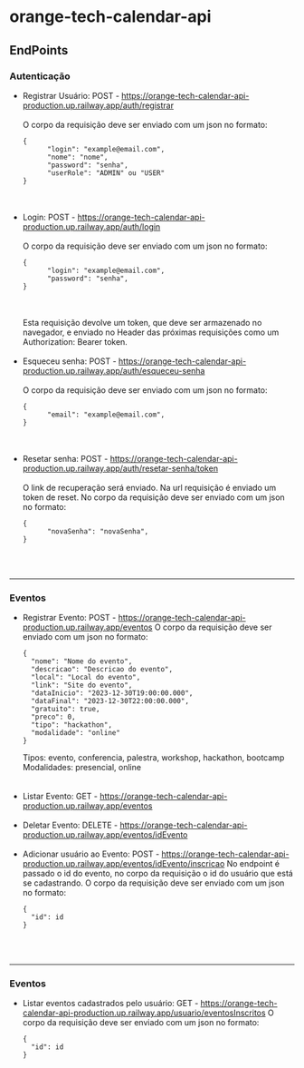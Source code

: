 # orange-tech-calendar-api

## EndPoints
### Autenticação
  - Registrar Usuário: POST - 
    https://orange-tech-calendar-api-production.up.railway.app/auth/registrar<br><br>
    O corpo da requisição deve ser enviado com um json no formato:<br>
    ```
    {
          "login": "example@email.com",
          "nome": "nome",
          "password": "senha",
          "userRole": "ADMIN" ou "USER"
    }
    ```
    <br><br>
  - Login: POST -
    https://orange-tech-calendar-api-production.up.railway.app/auth/login<br><br>
    O corpo da requisição deve ser enviado com um json no formato:<br>
    ```
    {
          "login": "example@email.com",
          "password": "senha",
    }
    ```
    <br><br>
    Esta requisição devolve um token, que deve ser armazenado no navegador, e enviado no Header das próximas requisições como um Authorization: Bearer token.<br><br>
  - Esqueceu senha: POST -
    https://orange-tech-calendar-api-production.up.railway.app/auth/esqueceu-senha<br><br>
    O corpo da requisição deve ser enviado com um json no formato:<br>
    ```
    {
          "email": "example@email.com",
    }
    ```
    <br><br>
  - Resetar senha: POST -
    https://orange-tech-calendar-api-production.up.railway.app/auth/resetar-senha/token<br><br>
    O link de recuperação será enviado. Na url requisição é enviado um token de reset. No corpo da requisição deve ser enviado com um json no formato:<br>
    ```
    {
          "novaSenha": "novaSenha",
    }
    ```
    <br><br>
<hr>

### Eventos
  - Registrar Evento: POST - 
    https://orange-tech-calendar-api-production.up.railway.app/eventos
    O corpo da requisição deve ser enviado com um json no formato:<br>
    ```
    {
      "nome": "Nome do evento",
      "descricao": "Descricao do evento",
      "local": "Local do evento",
      "link": "Site do evento",
      "dataInicio": "2023-12-30T19:00:00.000",
      "dataFinal": "2023-12-30T22:00:00.000",
      "gratuito": true,
      "preco": 0,
      "tipo": "hackathon",
      "modalidade": "online"
    }
    ```
    Tipos: evento, conferencia, palestra, workshop, hackathon, bootcamp<br>
    Modalidades: presencial, online<br>
    <br><br>
  - Listar Evento: GET - 
    https://orange-tech-calendar-api-production.up.railway.app/eventos
    <br><br>
  - Deletar Evento: DELETE - 
    https://orange-tech-calendar-api-production.up.railway.app/eventos/idEvento
    <br><br>
  - Adicionar usuário ao Evento: POST - 
    https://orange-tech-calendar-api-production.up.railway.app/eventos/idEvento/inscricao
    No endpoint é passado o id do evento, no corpo da requisição o id do usuário que está se cadastrando.
    O corpo da requisição deve ser enviado com um json no formato:<br>
    ```
    {
      "id": id
    }
    ```
    <br><br>
  <hr>

### Eventos
- Listar eventos cadastrados pelo usuário: GET -
  https://orange-tech-calendar-api-production.up.railway.app/usuario/eventosInscritos
  O corpo da requisição deve ser enviado com um json no formato:<br>
    ```
    {
      "id": id
    }
    ```
  <br><br>